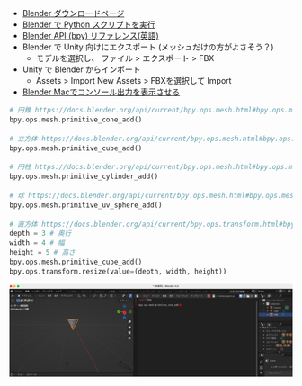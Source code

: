 - [Blender ダウンロードページ](https://www.blender.org/download/)
- [Blender で Python スクリプトを実行](https://www.kkaneko.jp/db/cg/bpy.html)
- [Blender API (bpy) リファレンス(英語)](https://docs.blender.org/api/current/index.html)
- Blender で Unity 向けにエクスポート (メッシュだけの方がよさそう？)
  - モデルを選択し、 ファイル > エクスポート > FBX
- Unity で Blender からインポート
  - Assets > Import New Assets > FBXを選択して Import
- [Blender Macでコンソール出力を表示させる](https://www.patec-tech.jp/process/?p=3762)

```python
# 円錐 https://docs.blender.org/api/current/bpy.ops.mesh.html#bpy.ops.mesh.primitive_cone_add
bpy.ops.mesh.primitive_cone_add()

# 立方体 https://docs.blender.org/api/current/bpy.ops.mesh.html#bpy.ops.mesh.primitive_cube_add
bpy.ops.mesh.primitive_cube_add()

# 円柱 https://docs.blender.org/api/current/bpy.ops.mesh.html#bpy.ops.mesh.primitive_cube_add
bpy.ops.mesh.primitive_cylinder_add()

# 球 https://docs.blender.org/api/current/bpy.ops.mesh.html#bpy.ops.mesh.primitive_uv_sphere_add
bpy.ops.mesh.primitive_uv_sphere_add()

# 直方体 https://docs.blender.org/api/current/bpy.ops.transform.html#bpy.ops.transform.resize
depth = 3 # 奥行
width = 4 # 幅
height = 5 # 高さ
bpy.ops.mesh.primitive_cube_add()
bpy.ops.transform.resize(value=(depth, width, height))
```

<img src="images/image.png" width="1000px">
